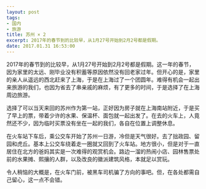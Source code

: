 ```yaml
---
layout: post
tags: 
- 国内
- 旅游
title: 苏州 × 2
excerpt: 2017年的春节到的比较早，从1月27号开始到2月2号都是假期。
date: 2017.01.31 16:53:00
---
```


2017年的春节到的比较早，从1月27号开始到2月2号都是假期。这一年的春节，因为家里的太远、刚毕业没有积蓄等原因依然没有回老家过年。但开心的是，家里的亲人从遥远的西北赶来了上海，于是在上海过了一个团圆年。难得有机会一起出来旅游的我们，也因为省去了串亲戚的麻烦，有了更多的时间，于是选择了在上海周边旅游。

选择了可以当天来回的苏州作为第一站，正好因为房子就在上海南站附近，于是买了早上的票，带着少许的水果、保温杯、面包就一起出发了。在去的火车上，人竟然还不少，因为临时买票没有坐在一起的我们，各自在位置上调整休息。

在火车站下车后，乘公交车开始了苏州一日游，冷但是天气很好。去了拙政园、留园和虎丘。基本上公交车绕着走一圈就又回到了火车站。地方很小，但是对于一直居住在北方的爸妈其实是一次难得的观赏机会。路边一溜的热闹小店、园林售票处前的水果摊、熙攘的人群，以及改良的徽派建筑风格，本就足以赏玩。

令人稍恼的大概是，在火车门前，被黑车司机骗了方向的事吧。但，在各处都需自己留心，这一点不会错。